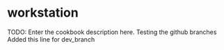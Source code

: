 # workstation

TODO: Enter the cookbook description here.
Testing the github branches
Added this line for dev_branch
